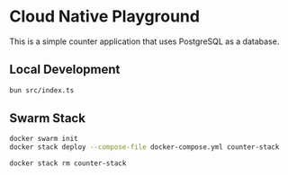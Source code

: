 # Cloud Native Playground

This is a simple counter application that uses PostgreSQL as a database.

## Local Development

```bash
bun src/index.ts
```

## Swarm Stack

```bash
docker swarm init
docker stack deploy --compose-file docker-compose.yml counter-stack

docker stack rm counter-stack
```

